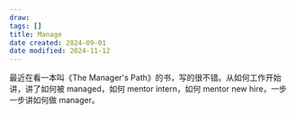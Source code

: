```yaml
---
draw:
tags: []
title: Manage
date created: 2024-09-01
date modified: 2024-11-12
---
```


最近在看一本叫《The Manager's Path》的书，写的很不错。从如何工作开始讲，讲了如何被 managed，如何 mentor intern，如何 mentor new hire，一步一步讲如何做 manager。
